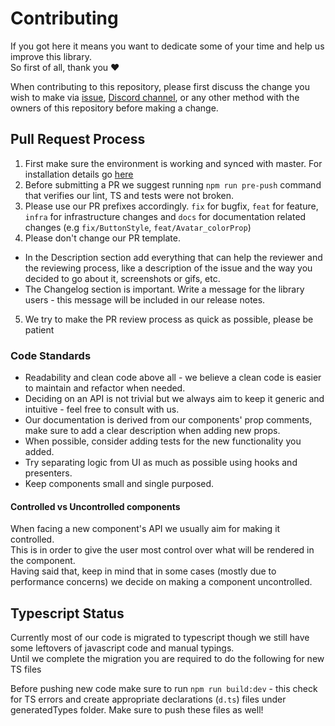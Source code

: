 # Contributing
If you got here it means you want to dedicate some of your time and help us improve this library.  
So first of all, thank you ❤️

When contributing to this repository, please first discuss the change you wish to make via [issue](https://github.com/wix/react-native-ui-lib/issues/new/choose),
[Discord channel](https://discord.gg/2eW4g6Z), or any other method with the owners of this repository before making a change. 

## Pull Request Process

1. First make sure the environment is working and synced with master. For installation details go [here](https://github.com/wix/react-native-ui-lib/blob/master/markdowns/getting-started/setup.md#demo-app)
2. Before submitting a PR we suggest running `npm run pre-push` command that verifies our lint, TS and tests were not broken.
3. Please use our PR prefixes accordingly. `fix` for bugfix, `feat` for feature, `infra` for infrastructure changes and `docs` for documentation related changes (e.g `fix/ButtonStyle`, `feat/Avatar_colorProp`)
4. Please don't change our PR template.
  - In the Description section add everything that can help the reviewer and the reviewing process, like a description of the issue and the way you decided to go about it, screenshots or gifs, etc.
  - The Changelog section is important. Write a message for the library users - this message will be included in our release notes.
5. We try to make the PR review process as quick as possible, please be patient


### Code Standards

- Readability and clean code above all - we believe a clean code is easier to maintain and refactor when needed. 
- Deciding on an API is not trivial but we always aim to keep it generic and intuitive - feel free to consult with us.
- Our documentation is derived from our components' prop comments, make sure to add a clear description when adding new props. 
- When possible, consider adding tests for the new functionality you added.
- Try separating logic from UI as much as possible using hooks and presenters.
- Keep components small and single purposed.

#### Controlled vs Uncontrolled components
When facing a new component's API we usually aim for making it controlled.  
This is in order to give the user most control over what will be rendered in the component.  
Having said that, keep in mind that in some cases (mostly due to performance concerns) we decide on making a component uncontrolled.




## Typescript Status
Currently most of our code is migrated to typescript though we still have some leftovers of javascript code and manual typings.  
Until we complete the migration you are required to do the following for new TS files

Before pushing new code make sure to run `npm run build:dev` - this check for TS errors and create appropriate declarations (`d.ts`) files under generatedTypes folder. Make sure to push these files as well!
